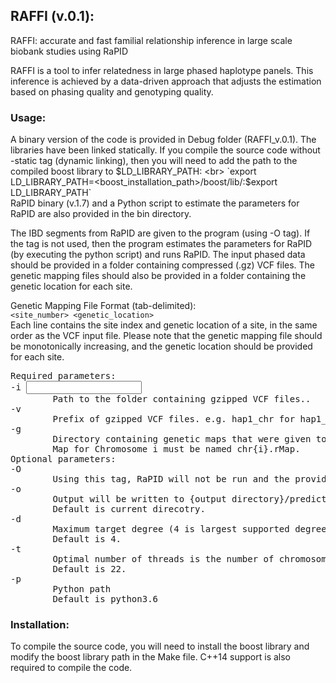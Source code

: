 
## RAFFI (v.0.1):

RAFFI: accurate and fast familial relationship inference in large scale biobank studies using RaPID

RAFFI is a tool to infer relatedness in large phased haplotype panels. This inference is achieved by a data-driven approach that adjusts the estimation based on phasing quality and genotyping quality.

### Usage:
A binary version of the code is provided in Debug folder (RAFFI_v.0.1). The libraries have been linked statically. If you compile the source code without -static tag (dynamic linking), then you will need to add the path to the compiled boost library to $LD_LIBRARY_PATH:
<br>
`export LD_LIBRARY_PATH=<boost_installation_path>/boost/lib/:$export LD_LIBRARY_PATH`
<br>
RaPID binary (v.1.7) and a Python script to estimate the parameters for RaPID are also provided in the bin directory.

The IBD segments from RaPID are given to the program (using -O tag). If the tag is not used, then the program estimates the parameters for RaPID (by executing the python script) and runs RaPID. The input phased data should be provided in a folder containing compressed (.gz) VCF files. The genetic mapping files should also be provided in a folder containing the genetic location for each site.

Genetic Mapping File Format (tab-delimited):
<br>
`<site_number> <genetic_location>`
<br>
Each line contains the site index and genetic location of a site, in the same order as the VCF input file. Please note that the genetic mapping file should be monotonically increasing, and the genetic location should be provided for each site.


<pre>
Required parameters:
-i <input folder>
        Path to the folder containing gzipped VCF files..
-v <vcf prefix>
        Prefix of gzipped VCF files. e.g. hap1_chr for hap1_chr1.vcf.gz
-g <genetic mapping file path>
        Directory containing genetic maps that were given to RaPID as inputs.
        Map for Chromosome i must be named chr{i}.rMap.
Optional parameters:
-O <output directory of RaPID results>
        Using this tag, RaPID will not be run and the provided outputs will be used directly for relatedness inference.
-o <output directory>
        Output will be written to {output directory}/predictions.txt.
        Default is current direcotry.
-d <max degree>
        Maximum target degree (4 is largest supported degree).
        Default is 4.
-t <number of threads>
        Optimal number of threads is the number of chromosomes.
        Default is 22.
-p <Python version>
        Python path
        Default is python3.6
</pre>
### Installation:
To compile the source code, you will need to install the boost library and modify the boost library path in the Make file. C++14 support is also required to compile the code.
